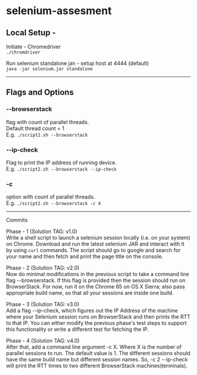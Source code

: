 # selenium-assesment

## Local Setup -
 
Initiate - Chromedriver <br />
`./chromdriver`

Run selenium standalone jan - setup host at 4444 (default) <br />
`java -jar selenium.jar standalone`

---
## Flags and Options

### --browserstack 
flag with count of parallel threads. <br />
Default thread count = 1 <br />
E.g. `./script2.sh --browserstack`

### --ip-check 
Flag to print the IP address of running device. <br />
E.g. `./script2.sh --browserstack --ip-check`

### -c 
option with count of parallel threads. <br />
E.g. `./script2.sh --browserstack -c 4`

---
Commits <br />

Phase - 1 (Solution TAG: v1.0)<br />
Write a shell script to launch a selenium session locally (i.e. on your system) on Chrome. Download and run the latest selenium JAR and interact with it by using `curl` commands. The script should go to google and search for your name and then fetch and print the page title on the console.

Phase - 2 (Solution TAG: v2.0)<br />
Now do minimal modifications in the previous script to take a command line flag --browserstack. If this flag is provided then the session should run on BrowserStack. For now, run it on the Chrome 65 on OS X Sierra; also pass appropriate build name, so that all your sessions are inside one build.

Phase - 3 (Solution TAG: v3.0)<br />
Add a flag --ip-check, which figures out the IP Address of the machine where your Selenium session runs on BrowserStack and then prints the RTT to that IP. You can either modify the previous phase's test steps to support this functionality or write a different test for fetching the IP.

Phase - 4 (Solution TAG: v4.0)<br />
 After that, add a command line argument -c X. Where X is the number of parallel sessions to run. The default value is 1. The different sessions should have the same build name but different session names. So, -c 2 --ip-check will print the RTT times to two different BrowserStack machines(terminals).

